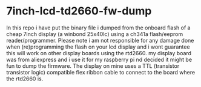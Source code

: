 # 7inch-lcd-td2660-fw-dump

In this repo i have put the binary file i dumped from the onboard flash of a cheap 7inch display (a winbond 25x40lc) using a ch341a flash/eeprom reader/programmer. 
Please note i am not responsible for any damage done when (re)programming the flash on your lcd display and i wont guarantee this will work on other display boards using the rtd2660. my display board was from aliexpress and i use it for my raspberry pi nd decided it might be fun to dump the firmware. The display on mine uses a TTL (transistor transistor logic) compatible flex ribbon cable to connect to the board where the rtd2660 is.
